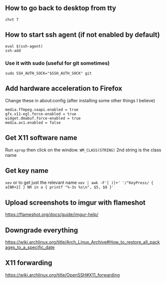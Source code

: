 ## How to go back to desktop from tty
`chvt 7`

## How to start ssh agent (if not enabled by default)
```
eval $(ssh-agent)
ssh-add
```
### Use it with sudo (useful for git sometimes)
`sudo SSH_AUTH_SOCK="$SSH_AUTH_SOCK" git`

## Add hardware acceleration to Firefox
Change these in about:config (after installing some other things I believe)
```
media.ffmpeg.vaapi.enabled = true 
gfx.x11-egl.force-enabled = true 
widget.dmabuf.force-enabled = true 
media.av1.enabled = false
```

## Get X11 software name
Run `xprop` then click on the window. `WM_CLASS(STRING)` 2nd string is the class name

## Get key name
`xev` or to get just the relevant name `xev | awk -F'[ )]+' '/^KeyPress/ { a[NR+2] } NR in a { printf "%-3s %s\n", $5, $8 }'`

## Upload screenshots to imgur with flameshot
https://flameshot.org/docs/guide/imgur-help/

## Downgrade everything
https://wiki.archlinux.org/title/Arch_Linux_Archive#How_to_restore_all_packages_to_a_specific_date

## X11 forwarding
https://wiki.archlinux.org/title/OpenSSH#X11_forwarding